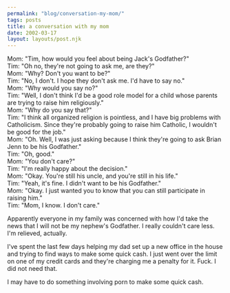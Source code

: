 ```yaml
---
permalink: "blog/conversation-my-mom/"
tags: posts
title: a conversation with my mom
date: 2002-03-17
layout: layouts/post.njk
---
```


Mom: "Tim, how would you feel about being Jack's Godfather?"  
Tim: "Oh no, they're not going to ask me, are they?"  
Mom: "Why? Don't you want to be?"  
Tim: "No, I don't. I hope they don't ask me. I'd have to say no."  
Mom: "Why would you say no?"  
Tim: "Well, I don't think I'd be a good role model for a child whose parents are trying to raise him religiously."  
Mom: "Why do you say that?"  
Tim: "I think all organized religion is pointless, and I have big problems with Catholicism. Since they're probably going to raise him Catholic, I wouldn't be good for the job."  
Mom: "Oh. Well, I was just asking because I think they're going to ask Brian Jenn to be his Godfather."  
Tim: "Oh, good."  
Mom: "You don't care?"  
Tim: "I'm really happy about the decision."  
Mom: "Okay. You're still his uncle, and you're still in his life."  
Tim: "Yeah, it's fine. I didn't want to be his Godfather."  
Mom: "Okay. I just wanted you to know that you can still participate in raising him."  
Tim: "Mom, I know. I don't care."

Apparently everyone in my family was concerned with how I'd take the news that I will not be my nephew's Godfather. I really couldn't care less. I'm relieved, actually.

I've spent the last few days helping my dad set up a new office in the house and trying to find ways to make some quick cash. I just went over the limit on one of my credit cards and they're charging me a penalty for it. Fuck. I did not need that.

I may have to do something involving porn to make some quick cash.